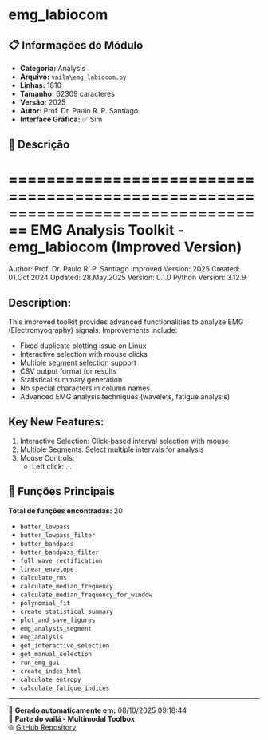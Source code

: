 # emg_labiocom

## 📋 Informações do Módulo

- **Categoria:** Analysis
- **Arquivo:** `vaila\emg_labiocom.py`
- **Linhas:** 1810
- **Tamanho:** 62309 caracteres
- **Versão:** 2025
- **Autor:** Prof. Dr. Paulo R. P. Santiago
- **Interface Gráfica:** ✅ Sim

## 📖 Descrição


================================================================================
EMG Analysis Toolkit - emg_labiocom (Improved Version)
================================================================================
Author: Prof. Dr. Paulo R. P. Santiago
Improved Version: 2025
Created: 01.Oct.2024
Updated: 28.May.2025
Version: 0.1.0
Python Version: 3.12.9

Description:
------------
This improved toolkit provides advanced functionalities to analyze EMG (Electromyography) signals.
Improvements include:
- Fixed duplicate plotting issue on Linux
- Interactive selection with mouse clicks
- Multiple segment selection support
- CSV output format for results
- Statistical summary generation
- No special characters in column names
- Advanced EMG analysis techniques (wavelets, fatigue analysis)

Key New Features:
-----------------
1. Interactive Selection: Click-based interval selection with mouse
2. Multiple Segments: Select multiple intervals for analysis
3. Mouse Controls:
   - Left click: ...

## 🔧 Funções Principais

**Total de funções encontradas:** 20

- `butter_lowpass`
- `butter_lowpass_filter`
- `butter_bandpass`
- `butter_bandpass_filter`
- `full_wave_rectification`
- `linear_envelope`
- `calculate_rms`
- `calculate_median_frequency`
- `calculate_median_frequency_for_window`
- `polynomial_fit`
- `create_statistical_summary`
- `plot_and_save_figures`
- `emg_analysis_segment`
- `emg_analysis`
- `get_interactive_selection`
- `get_manual_selection`
- `run_emg_gui`
- `create_index_html`
- `calculate_entropy`
- `calculate_fatigue_indices`




---

📅 **Gerado automaticamente em:** 08/10/2025 09:18:44  
🔗 **Parte do vailá - Multimodal Toolbox**  
🌐 [GitHub Repository](https://github.com/vaila-multimodaltoolbox/vaila)
